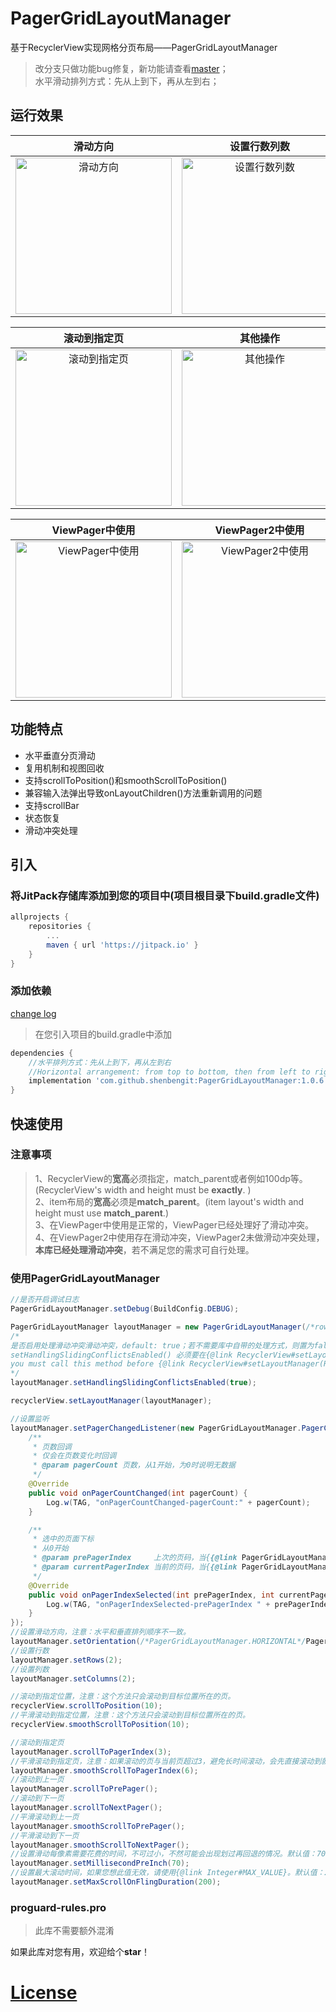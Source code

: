 # PagerGridLayoutManager
基于RecyclerView实现网格分页布局——PagerGridLayoutManager
> 改分支只做功能bug修复，新功能请查看[master](https://github.com/shenbengit/PagerGridLayoutManager/tree/master)；    
> 水平滑动排列方式：先从上到下，再从左到右；
## 运行效果
|滑动方向|设置行数列数|滚动到指定位置|
|:---:|:---:|:---:|
|<img src="https://github.com/shenbengit/PagerGridLayoutManager/blob/master/screenshots/%E6%BB%91%E5%8A%A8%E6%96%B9%E5%90%91.gif" alt="滑动方向" width="250px">|<img src="https://github.com/shenbengit/PagerGridLayoutManager/blob/master/screenshots/%E8%AE%BE%E7%BD%AE%E8%A1%8C%E6%95%B0%E5%88%97%E6%95%B0.gif" alt="设置行数列数" width="250px">|<img src="https://github.com/shenbengit/PagerGridLayoutManager/blob/master/screenshots/%E6%BB%9A%E5%8A%A8%E5%88%B0%E6%8C%87%E5%AE%9A%E4%BD%8D%E7%BD%AE.gif" alt="滚动到指定位置" width="250px">

|滚动到指定页|其他操作|
|:---:|:---:|
|<img src="https://github.com/shenbengit/PagerGridLayoutManager/blob/master/screenshots/%E6%BB%9A%E5%8A%A8%E5%88%B0%E6%8C%87%E5%AE%9A%E9%A1%B5.gif" alt="滚动到指定页" width="250px">|<img src="https://github.com/shenbengit/PagerGridLayoutManager/blob/master/screenshots/%E5%85%B6%E4%BB%96%E6%93%8D%E4%BD%9C.gif" alt="其他操作" width="250px">|

|ViewPager中使用|ViewPager2中使用|
|:---:|:---:|
|<img src="https://github.com/shenbengit/PagerGridLayoutManager/blob/master/screenshots/ViewPager%E4%B8%AD%E4%BD%BF%E7%94%A8.gif" alt="ViewPager中使用" width="250px">|<img src="https://github.com/shenbengit/PagerGridLayoutManager/blob/master/screenshots/ViewPager2%E4%B8%AD%E4%BD%BF%E7%94%A8.gif" alt="ViewPager2中使用" width="250px">|


## 功能特点
- 水平垂直分页滑动
- 复用机制和视图回收
- 支持scrollToPosition()和smoothScrollToPosition()
- 兼容输入法弹出导致onLayoutChildren()方法重新调用的问题
- 支持scrollBar
- 状态恢复
- 滑动冲突处理

## 引入
### 将JitPack存储库添加到您的项目中(项目根目录下build.gradle文件)
```gradle
allprojects {
    repositories {
        ...
        maven { url 'https://jitpack.io' }
    }
}
```
### 添加依赖
[change log](https://github.com/shenbengit/PagerGridLayoutManager/blob/1.0.x/CHANGE%20LOG.md)
> 在您引入项目的build.gradle中添加
```gradle
dependencies {
    //水平排列方式：先从上到下，再从左到右
    //Horizontal arrangement: from top to bottom, then from left to right
    implementation 'com.github.shenbengit:PagerGridLayoutManager:1.0.6'
}
```
## 快速使用
### 注意事项
> 1、RecyclerView的**宽高**必须指定，match_parent或者例如100dp等。 (RecyclerView's width and height must be **exactly**. )    
> 2、item布局的**宽高**必须是**match_parent**。(item layout's width and height must use **match_parent**.)    
> 3、在ViewPager中使用是正常的，ViewPager已经处理好了滑动冲突。    
> 4、在ViewPager2中使用存在滑动冲突，ViewPager2未做滑动冲突处理，**本库已经处理滑动冲突**，若不满足您的需求可自行处理。

### 使用PagerGridLayoutManager
```java
//是否开启调试日志
PagerGridLayoutManager.setDebug(BuildConfig.DEBUG);

PagerGridLayoutManager layoutManager = new PagerGridLayoutManager(/*rows*/3, /*columns*/ 3, /*PagerGridLayoutManager.VERTICAL*/PagerGridLayoutManager.HORIZONTAL);
/*
是否启用处理滑动冲突滑动冲突，default: true；若不需要库中自带的处理方式，则置为false，自行处理。
setHandlingSlidingConflictsEnabled() 必须要在{@link RecyclerView#setLayoutManager(RecyclerView.LayoutManager)} 之前调用，否则无效
you must call this method before {@link RecyclerView#setLayoutManager(RecyclerView.LayoutManager)}
*/
layoutManager.setHandlingSlidingConflictsEnabled(true);

recyclerView.setLayoutManager(layoutManager);

//设置监听
layoutManager.setPagerChangedListener(new PagerGridLayoutManager.PagerChangedListener() {
    /**
     * 页数回调
     * 仅会在页数变化时回调
     * @param pagerCount 页数，从1开始，为0时说明无数据
     */
    @Override
    public void onPagerCountChanged(int pagerCount) {
        Log.w(TAG, "onPagerCountChanged-pagerCount:" + pagerCount);
    }

    /**
     * 选中的页面下标
     * 从0开始
     * @param prePagerIndex     上次的页码，当{{@link PagerGridLayoutManager#getItemCount()}}为0时，为-1，{{@link PagerGridLayoutManager#NO_ITEM}}
     * @param currentPagerIndex 当前的页码，当{{@link PagerGridLayoutManager#getItemCount()}}为0时，为-1，{{@link PagerGridLayoutManager#NO_ITEM}}
     */
    @Override
    public void onPagerIndexSelected(int prePagerIndex, int currentPagerIndex) {
        Log.w(TAG, "onPagerIndexSelected-prePagerIndex " + prePagerIndex + ",currentPagerIndex:" + currentPagerIndex);
    }
});
//设置滑动方向，注意：水平和垂直排列顺序不一致。
layoutManager.setOrientation(/*PagerGridLayoutManager.HORIZONTAL*/PagerGridLayoutManager.VERTICAL);
//设置行数
layoutManager.setRows(2);
//设置列数
layoutManager.setColumns(2);

//滚动到指定位置，注意：这个方法只会滚动到目标位置所在的页。
recyclerView.scrollToPosition(10);
//平滑滚动到指定位置，注意：这个方法只会滚动到目标位置所在的页。
recyclerView.smoothScrollToPosition(10);

//滚动到指定页
layoutManager.scrollToPagerIndex(3);
//平滑滚动到指定页，注意：如果滚动的页与当前页超过3，避免长时间滚动，会先直接滚动到就近的附近，再做平滑滚动
layoutManager.smoothScrollToPagerIndex(6);
//滚动到上一页
layoutManager.scrollToPrePager();
//滚动到下一页
layoutManager.scrollToNextPager();
//平滑滚动到上一页
layoutManager.smoothScrollToPrePager();
//平滑滚动到下一页
layoutManager.smoothScrollToNextPager();
//设置滑动每像素需要花费的时间，不可过小，不然可能会出现划过再回退的情况。默认值：70
layoutManager.setMillisecondPreInch(70);
//设置最大滚动时间，如果您想此值无效，请使用{@link Integer#MAX_VALUE}。默认值：200 ms
layoutManager.setMaxScrollOnFlingDuration(200);

```

### proguard-rules.pro
> 此库不需要额外混淆

如果此库对您有用，欢迎给个**star**！

# [License](https://github.com/shenbengit/PagerGridLayoutManager/blob/master/LICENSE)
